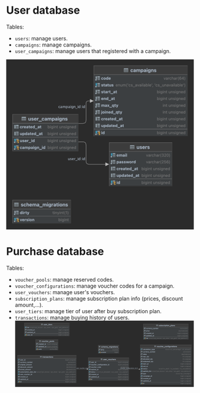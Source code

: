 # User database
Tables:
- `users`: manage users.
- `campaigns`: manage campaigns.
- `user_campaigns`: manage users that registered with a campaign.

![User](./database/user.png "User")

# Purchase database
Tables:
- `voucher_pools`: manage reserved codes.
- `voucher_configurations`: manage voucher codes for a campaign.
- `user_vouchers`: manage user's vouchers.
- `subscription_plans`: manage subscription plan info (prices, discount amount,...).
- `user_tiers`: manage tier of user after buy subscription plan.
- `transactions`: manage buying history of users.
![Purchase](./database/purchase.png "Purchase")
